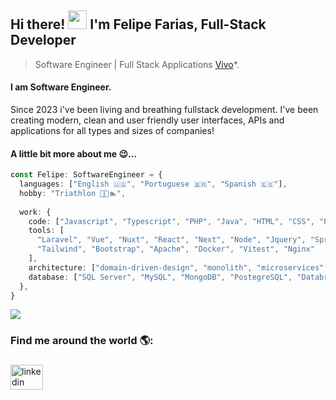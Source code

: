 <!-- <p align="center">
  <span>
    <img align="center" width="510" src="banners/programming-banner.svg" />
  </a>
  <span>
    <img align="center" width="350" src="banners/demon-guts.gif"/>
  </a>
</p> -->

<!-- <div align="center">

![](https://raw.githubusercontent.com/wnqueiroz/wnqueiroz/output/github-contribution-grid-snake.svg)

</div> -->
## Hi there! <img src="https://raw.githubusercontent.com/iampavangandhi/iampavangandhi/master/gifs/Hi.gif" width="30px"> I'm Felipe Farias, Full-Stack Developer </h2>

> Software Engineer | Full Stack Applications [Vivo](https://vivo.com.br/para-voce/)*.

#### I am Software Engineer.
Since 2023 i've been living and breathing fullstack development. I've been creating modern, clean and user friendly user interfaces, APIs and applications for all types and sizes of companies!

#### A little bit more about me 😉... 
```typescript
const Felipe: SoftwareEngineer = {
  languages: ["English 🇺🇸", "Portuguese 🇧🇷", "Spanish 🇪🇸"],
  hobby: "Triathlon 🚴🏃🏊",
  
  work: {
    code: ["Javascript", "Typescript", "PHP", "Java", "HTML", "CSS", "Python", "C#"],
    tools: [
      "Laravel", "Vue", "Nuxt", "React", "Next", "Node", "Jquery", "Spring Boot",
      "Tailwind", "Bootstrap", "Apache", "Docker", "Vitest", "Nginx"
    ],
    architecture: ["domain-driven-design", "monolith", "microservices", "design system pattern"],
    database: ["SQL Server", "MySQL", "MongoDB", "PostegreSQL", "Databricks"],
  },
}
```

</p>
  
 <p align="left">
  <a href="https://github.com/anuraghazra/github-readme-stats">
    <img
      align="center"
      src="https://github-readme-stats.vercel.app/api/top-langs/?username=FelipeFVdev&layout=compact&theme=dark&title_color=fff&text_color=f8f8f2&bg_color=282a36"
    />
  </a>
  
</p>
  
  
  
### Find me around the world 🌎:
###

<a href="https://www.linkedin.com/in/felipefvdev" target="_blank">
  <img src="https://raw.githubusercontent.com/maurodesouza/profile-readme-generator/master/src/assets/icons/social/linkedin/default.svg" width="52" height="40" alt="linkedin logo"  />
</a>
